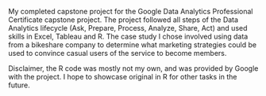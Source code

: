 My completed capstone project for the Google Data Analytics Professional Certificate capstone project. The project followed all steps of the Data Analytics lifecycle (Ask, Prepare, Process, Analyze, Share, Act) and used skills in Excel, Tableau and R. The case study I chose involved using data from a bikeshare company to determine what marketing strategies could be used to convince casual users of the service to become members. 

Disclaimer, the R code was mostly not my own, and was provided by Google with the project. I hope to showcase original in R for other tasks in the future.
